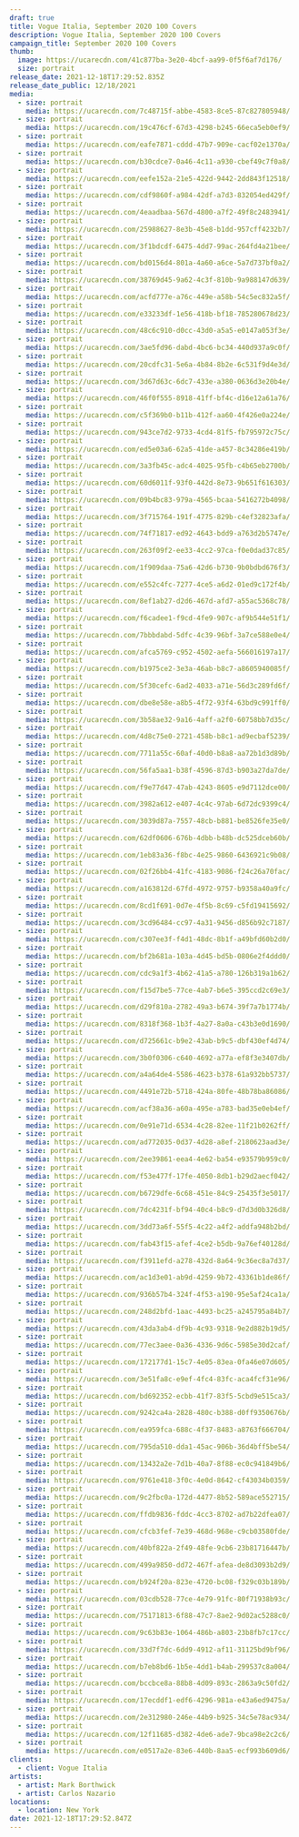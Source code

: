 ```yaml
---
draft: true
title: Vogue Italia, September 2020 100 Covers
description: Vogue Italia, September 2020 100 Covers
campaign_title: September 2020 100 Covers
thumb:
  image: https://ucarecdn.com/41c877ba-3e20-4bcf-aa99-0f5f6af7d176/
  size: portrait
release_date: 2021-12-18T17:29:52.835Z
release_date_public: 12/18/2021
media:
  - size: portrait
    media: https://ucarecdn.com/7c48715f-abbe-4583-8ce5-87c827805948/
  - size: portrait
    media: https://ucarecdn.com/19c476cf-67d3-4298-b245-66eca5eb0ef9/
  - size: portrait
    media: https://ucarecdn.com/eafe7871-cddd-47b7-909e-cacf02e1370a/
  - size: portrait
    media: https://ucarecdn.com/b30cdce7-0a46-4c11-a930-cbef49c7f0a8/
  - size: portrait
    media: https://ucarecdn.com/eefe152a-21e5-422d-9442-2dd843f12518/
  - size: portrait
    media: https://ucarecdn.com/cdf9860f-a984-42df-a7d3-832054ed429f/
  - size: portrait
    media: https://ucarecdn.com/4eaadbaa-567d-4800-a7f2-49f8c2483941/
  - size: portrait
    media: https://ucarecdn.com/25988627-8e3b-45e8-b1dd-957cff4232b7/
  - size: portrait
    media: https://ucarecdn.com/3f1bdcdf-6475-4dd7-99ac-264fd4a21bee/
  - size: portrait
    media: https://ucarecdn.com/bd0156d4-801a-4a60-a6ce-5a7d737bf0a2/
  - size: portrait
    media: https://ucarecdn.com/38769d45-9a62-4c3f-810b-9a988147d639/
  - size: portrait
    media: https://ucarecdn.com/acfd777e-a76c-449e-a58b-54c5ec832a5f/
  - size: portrait
    media: https://ucarecdn.com/e33233df-1e56-418b-bf18-785280678d23/
  - size: portrait
    media: https://ucarecdn.com/48c6c910-d0cc-43d0-a5a5-e0147a053f3e/
  - size: portrait
    media: https://ucarecdn.com/3ae5fd96-dabd-4bc6-bc34-440d937a9c0f/
  - size: portrait
    media: https://ucarecdn.com/20cdfc31-5e6a-4b84-8b2e-6c531f9d4e3d/
  - size: portrait
    media: https://ucarecdn.com/3d67d63c-6dc7-433e-a380-0636d3e20b4e/
  - size: portrait
    media: https://ucarecdn.com/46f0f555-8918-41ff-bf4c-d16e12a61a76/
  - size: portrait
    media: https://ucarecdn.com/c5f369b0-b11b-412f-aa60-4f426e0a224e/
  - size: portrait
    media: https://ucarecdn.com/943ce7d2-9733-4cd4-81f5-fb795972c75c/
  - size: portrait
    media: https://ucarecdn.com/ed5e03a6-62a5-41de-a457-8c34286e419b/
  - size: portrait
    media: https://ucarecdn.com/3a3fb45c-adc4-4025-95fb-c4b65eb2700b/
  - size: portrait
    media: https://ucarecdn.com/60d6011f-93f0-442d-8e73-9b651f616303/
  - size: portrait
    media: https://ucarecdn.com/09b4bc83-979a-4565-bcaa-5416272b4098/
  - size: portrait
    media: https://ucarecdn.com/3f715764-191f-4775-829b-c4ef32823afa/
  - size: portrait
    media: https://ucarecdn.com/74f71817-ed92-4643-bdd9-a763d2b5747e/
  - size: portrait
    media: https://ucarecdn.com/263f09f2-ee33-4cc2-97ca-f0e0dad37c85/
  - size: portrait
    media: https://ucarecdn.com/1f909daa-75a6-42d6-b730-9b0bdbd676f3/
  - size: portrait
    media: https://ucarecdn.com/e552c4fc-7277-4ce5-a6d2-01ed9c172f4b/
  - size: portrait
    media: https://ucarecdn.com/8ef1ab27-d2d6-467d-afd7-a55ac5368c78/
  - size: portrait
    media: https://ucarecdn.com/f6cadee1-f9cd-4fe9-907c-af9b544e51f1/
  - size: portrait
    media: https://ucarecdn.com/7bbbdabd-5dfc-4c39-96bf-3a7ce588e0e4/
  - size: portrait
    media: https://ucarecdn.com/afca5769-c952-4502-aefa-566016197a17/
  - size: portrait
    media: https://ucarecdn.com/b1975ce2-3e3a-46ab-b8c7-a8605940085f/
  - size: portrait
    media: https://ucarecdn.com/5f30cefc-6ad2-4033-a71e-56d3c289fd6f/
  - size: portrait
    media: https://ucarecdn.com/dbe8e58e-a8b5-4f72-93f4-63bd9c991ff0/
  - size: portrait
    media: https://ucarecdn.com/3b58ae32-9a16-4aff-a2f0-60758bb7d35c/
  - size: portrait
    media: https://ucarecdn.com/4d8c75e0-2721-458b-b8c1-ad9ecbaf5239/
  - size: portrait
    media: https://ucarecdn.com/7711a55c-60af-40d0-b8a8-aa72b1d3d89b/
  - size: portrait
    media: https://ucarecdn.com/56fa5aa1-b38f-4596-87d3-b903a27da7de/
  - size: portrait
    media: https://ucarecdn.com/f9e77d47-47ab-4243-8605-e9d7112dce00/
  - size: portrait
    media: https://ucarecdn.com/3982a612-e407-4c4c-97ab-6d72dc9399c4/
  - size: portrait
    media: https://ucarecdn.com/3039d87a-7557-48cb-b881-be8526fe35e0/
  - size: portrait
    media: https://ucarecdn.com/62df0606-676b-4dbb-b48b-dc525dceb60b/
  - size: portrait
    media: https://ucarecdn.com/1eb83a36-f8bc-4e25-9860-6436921c9b08/
  - size: portrait
    media: https://ucarecdn.com/02f26bb4-41fc-4183-9086-f24c26a70fac/
  - size: portrait
    media: https://ucarecdn.com/a163812d-67fd-4972-9757-b9358a40a9fc/
  - size: portrait
    media: https://ucarecdn.com/8cd1f691-0d7e-4f5b-8c69-c5fd19415692/
  - size: portrait
    media: https://ucarecdn.com/3cd96484-cc97-4a31-9456-d856b92c7187/
  - size: portrait
    media: https://ucarecdn.com/c307ee3f-f4d1-48dc-8b1f-a49bfd60b2d0/
  - size: portrait
    media: https://ucarecdn.com/bf2b681a-103a-4d45-bd5b-0806e2f4ddd0/
  - size: portrait
    media: https://ucarecdn.com/cdc9a1f3-4b62-41a5-a780-126b319a1b62/
  - size: portrait
    media: https://ucarecdn.com/f15d7be5-77ce-4ab7-b6e5-395ccd2c69e3/
  - size: portrait
    media: https://ucarecdn.com/d29f810a-2782-49a3-b674-39f7a7b1774b/
  - size: portrait
    media: https://ucarecdn.com/8318f368-1b3f-4a27-8a0a-c43b3e0d1690/
  - size: portrait
    media: https://ucarecdn.com/d725661c-b9e2-43ab-b9c5-dbf430ef4d74/
  - size: portrait
    media: https://ucarecdn.com/3b0f0306-c640-4692-a77a-ef8f3e3407db/
  - size: portrait
    media: https://ucarecdn.com/a4a64de4-5586-4623-b378-61a932bb5737/
  - size: portrait
    media: https://ucarecdn.com/4491e72b-5718-424a-80fe-48b78ba86086/
  - size: portrait
    media: https://ucarecdn.com/acf38a36-a60a-495e-a783-bad35e0eb4ef/
  - size: portrait
    media: https://ucarecdn.com/0e91e71d-6534-4c28-82ee-11f21b0262ff/
  - size: portrait
    media: https://ucarecdn.com/ad772035-0d37-4d28-a8ef-2180623aad3e/
  - size: portrait
    media: https://ucarecdn.com/2ee39861-eea4-4e62-ba54-e93579b959c0/
  - size: portrait
    media: https://ucarecdn.com/f53e477f-17fe-4050-8db1-b29d2aecf042/
  - size: portrait
    media: https://ucarecdn.com/b6729dfe-6c68-451e-84c9-25435f3e5017/
  - size: portrait
    media: https://ucarecdn.com/7dc4231f-bf94-40c4-b8c9-d7d3d0b326d8/
  - size: portrait
    media: https://ucarecdn.com/3dd73a6f-55f5-4c22-a4f2-addfa948b2bd/
  - size: portrait
    media: https://ucarecdn.com/fab43f15-afef-4ce2-b5db-9a76ef40128d/
  - size: portrait
    media: https://ucarecdn.com/f3911efd-a278-432d-8a64-9c36ec8a7d37/
  - size: portrait
    media: https://ucarecdn.com/ac1d3e01-ab9d-4259-9b72-43361b1de86f/
  - size: portrait
    media: https://ucarecdn.com/936b57b4-324f-4f53-a190-95e5af24ca1a/
  - size: portrait
    media: https://ucarecdn.com/248d2bfd-1aac-4493-bc25-a245795a84b7/
  - size: portrait
    media: https://ucarecdn.com/43da3ab4-df9b-4c93-9318-9e2d882b19d5/
  - size: portrait
    media: https://ucarecdn.com/77ec3aee-0a36-4336-9d6c-5985e30d2caf/
  - size: portrait
    media: https://ucarecdn.com/172177d1-15c7-4e05-83ea-0fa46e07d605/
  - size: portrait
    media: https://ucarecdn.com/3e51fa8c-e9ef-4fc4-83fc-aca4fcf31e96/
  - size: portrait
    media: https://ucarecdn.com/bd692352-ecbb-41f7-83f5-5cbd9e515ca3/
  - size: portrait
    media: https://ucarecdn.com/9242ca4a-2828-480c-b388-d0ff9350676b/
  - size: portrait
    media: https://ucarecdn.com/ea959fca-688c-4f37-8483-a8763f666704/
  - size: portrait
    media: https://ucarecdn.com/795da510-dda1-45ac-906b-36d4bff5be54/
  - size: portrait
    media: https://ucarecdn.com/13432a2e-7d1b-40a7-8f88-ec0c941849b6/
  - size: portrait
    media: https://ucarecdn.com/9761e418-3f0c-4e0d-8642-cf43034b0359/
  - size: portrait
    media: https://ucarecdn.com/9c2fbc0a-172d-4477-8b52-589ace552715/
  - size: portrait
    media: https://ucarecdn.com/ffdb9836-fddc-4cc3-8702-ad7b22dfea07/
  - size: portrait
    media: https://ucarecdn.com/cfcb3fef-7e39-468d-968e-c9cb03580fde/
  - size: portrait
    media: https://ucarecdn.com/40bf822a-2f49-48fe-9cb6-23b81716447b/
  - size: portrait
    media: https://ucarecdn.com/499a9850-dd72-467f-afea-de8d3093b2d9/
  - size: portrait
    media: https://ucarecdn.com/b924f20a-823e-4720-bc08-f329c03b189b/
  - size: portrait
    media: https://ucarecdn.com/03cdb528-77ce-4e79-91fc-80f71938b93c/
  - size: portrait
    media: https://ucarecdn.com/75171813-6f88-47c7-8ae2-9d02ac5288c0/
  - size: portrait
    media: https://ucarecdn.com/9c63b83e-1064-486b-a803-23b8fb7c17cc/
  - size: portrait
    media: https://ucarecdn.com/33d7f7dc-6dd9-4912-af11-31125bd9bf96/
  - size: portrait
    media: https://ucarecdn.com/b7eb8bd6-1b5e-4dd1-b4ab-299537c8a004/
  - size: portrait
    media: https://ucarecdn.com/bccbce8a-88b8-4d09-893c-2863a9c50fd2/
  - size: portrait
    media: https://ucarecdn.com/17ecddf1-edf6-4296-981a-e43a6ed9475a/
  - size: portrait
    media: https://ucarecdn.com/2e312980-246e-44b9-b925-34c5e78ac934/
  - size: portrait
    media: https://ucarecdn.com/12f11685-d382-4de6-ade7-9bca98e2c2c6/
  - size: portrait
    media: https://ucarecdn.com/e0517a2e-83e6-440b-8aa5-ecf993b609d6/
clients:
  - client: Vogue Italia
artists:
  - artist: Mark Borthwick
  - artist: Carlos Nazario
locations:
  - location: New York
date: 2021-12-18T17:29:52.847Z
---
```

